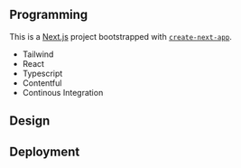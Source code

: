 ## Programming

This is a [Next.js](https://nextjs.org/) project bootstrapped with [`create-next-app`](https://github.com/vercel/next.js/tree/canary/packages/create-next-app).

- Tailwind
- React
- Typescript
- Contentful
- Continous Integration

## Design

## Deployment
